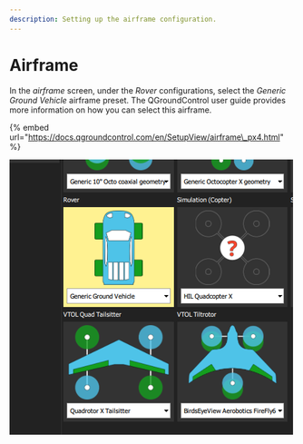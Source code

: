 ```yaml
---
description: Setting up the airframe configuration.
---
```


# Airframe

In the _airframe_ screen, under the _Rover_ configurations, select the _Generic Ground Vehicle_ airframe preset. The QGroundControl user guide provides more information on how you can select this airframe.

{% embed url="https://docs.qgroundcontrol.com/en/SetupView/airframe\_px4.html" %}

![Select the Generic Ground Vehicle airframe preset under &quot;Rover&quot;.](../../../../../.gitbook/assets/qgc_airframe.png)

